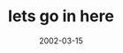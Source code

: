 ---
layout: base.njk
title : 'lets go in here' 
view_title : 'lets go in here' 
year : '2002' 
date : '2002-03-15' 
img_file : '/drawing/letsgoinhere.png' 
html_file : 'letsgoinhere' 
next_html : 'heystupidputmedown.html' 
year_order : '48' 
permalink : "title/{{html_file}}.html"
---